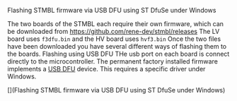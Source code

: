 Flashing STMBL firmware via USB DFU using ST DfuSe under Windows

The two boards of the STMBL each require their own firmware, which can be downloaded from https://github.com/rene-dev/stmbl/releases
The LV board uses `f3dfu.bin` and the HV board uses `hvf3.bin`
Once the two files have been downloaded you have several different ways of flashing them to the boards.
Flashing using USB DFU
THe usb port on each board is connect directly to the microcontroller. The permanent factory installed firmware implements a [USB DFU](http://wiki.openmoko.org/wiki/USB_DFU_-_The_USB_Device_Firmware_Upgrade_standard) device. This requires a specific driver under Windows.

[](Flashing STMBL firmware via USB DFU using ST DfuSe under Windows)
